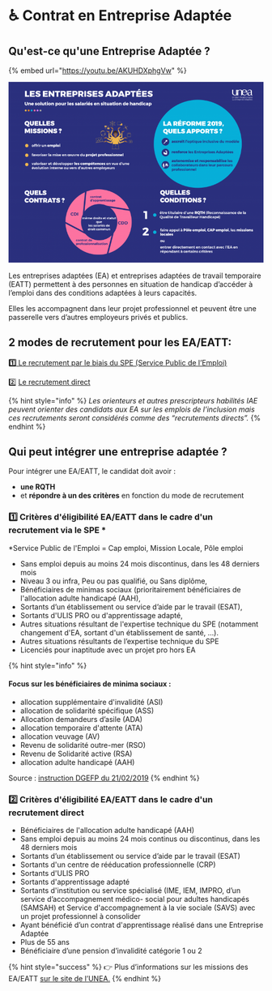 # ♿ Contrat en Entreprise Adaptée

## Qu'est-ce qu'une Entreprise Adaptée ?

{% embed url="https://youtu.be/AKUHDXphgVw" %}

![](.gitbook/assets/les_entreprises_adaptees_rvb_horizontal.png)

Les entreprises adaptées \(EA\) et entreprises adaptées de travail temporaire \(EATT\) permettent à des personnes en situation de handicap d’accéder à l’emploi dans des conditions adaptées à leurs capacités. 

Elles les accompagnent dans leur projet professionnel et peuvent être une passerelle vers d’autres employeurs privés et publics.

## 2 modes de recrutement pour les EA/EATT: 

**1️⃣**[ Le recrutement par le biais du SPE \(Service Public de l’Emploi\)](contrat-en-entreprise-adaptee.md#1-criteres-deligibilite-ea-eatt-dans-le-cadre-dun-recrutement-via-le-spe)

2️⃣ [Le recrutement direct ](contrat-en-entreprise-adaptee.md#2-criteres-deligibilite-ea-eatt-dans-le-cadre-dun-recrutement-direct)

{% hint style="info" %}
_Les orienteurs et autres prescripteurs habilités IAE peuvent orienter des candidats aux EA sur les emplois de l’inclusion mais ces recrutements seront considérés comme des “recrutements directs”._ 
{% endhint %}

## Qui peut intégrer une entreprise adaptée  ? 

Pour intégrer une EA/EATT, le candidat doit avoir : 

* **une RQTH** 
* et **répondre à un des critères** en fonction du mode de recrutement 

### **1️⃣ Critères d'éligibilité EA/EATT dans le cadre d'un recrutement via le SPE** \*

\*Service Public de l'Emploi = Cap emploi, Mission Locale, Pôle emploi

* Sans emploi depuis au moins 24 mois discontinus, dans les 48 derniers mois
* Niveau 3 ou infra, Peu ou pas qualifié, ou Sans diplôme,
* Bénéficiaires de minimas sociaux \(prioritairement bénéficiaires de l'allocation adulte handicapé \(AAH\),
* Sortants d’un établissement ou service d’aide par le travail \(ESAT\),
* Sortants d'ULIS PRO ou d'apprentissage adapté,
* Autres situations résultant de l'expertise technique du SPE \(notamment changement d'EA, sortant d'un établissement de santé, …\).
* Autres situations résultants de l’expertise technique du SPE
* Licenciés pour inaptitude avec un projet pro hors EA 

{% hint style="info" %}
#### Focus sur les bénéficiaires de minima sociaux : 

* allocation supplémentaire d'invalidité \(ASI\)
* allocation de solidarité spécifique \(ASS\)
* Allocation demandeurs d’asile \(ADA\)
* allocation temporaire d'attente \(ATA\)
* allocation veuvage \(AV\)
* Revenu de solidarité outre-mer \(RSO\)
* Revenu de Solidarité active \(RSA\)
* allocation adulte handicapé \(AAH\)

Source : [instruction DGEFP du 21/02/2019](https://www.legifrance.gouv.fr/circulaire/id/44443)
{% endhint %}

### 2️⃣ **Critères d'éligibilité EA/EATT dans le cadre d'un recrutement direct**

* Bénéficiaires de l'allocation adulte handicapé \(AAH\)
* Sans emploi depuis au moins 24 mois continus ou discontinus, dans les 48 derniers mois
* Sortants d’un établissement ou service d’aide par le travail \(ESAT\)
* Sortants d'un centre de rééducation professionnelle \(CRP\)
* Sortants d'ULIS PRO
* Sortants d'apprentissage adapté
* Sortants d'institution ou service spécialisé \(IME, IEM, IMPRO, d’un service d’accompagnement médico- social pour adultes handicapés \(SAMSAH\) et Service d'accompagnement à la vie sociale \(SAVS\) avec un projet professionnel à consolider
* Ayant bénéficié d’un contrat d'apprentissage réalisé dans une Entreprise Adaptée
* Plus de 55 ans
* Bénéficiaire d’une pension d’invalidité catégorie 1 ou 2

{% hint style="success" %}
👉 Plus d’informations sur les missions des EA/EATT [sur le site de l’UNEA.](https://www.unea.fr/quest-ce-quune-entreprise-adaptee)
{% endhint %}

